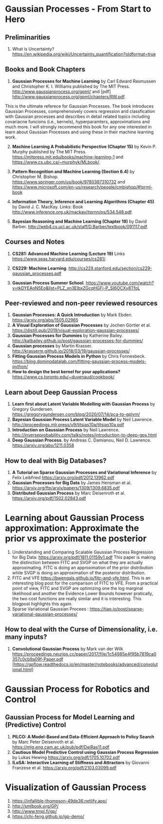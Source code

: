# Gaussian Processes - From Start to Hero
## Preliminarities 
1. What is Uncertainty? https://en.wikipedia.org/wiki/Uncertainty_quantification?oldformat=true

## Books and Book Chapters
1.  **Gaussian Processes for Machine Learning** by Carl Edward Rasmussen and Christopher K. I. Williams published by The MIT Press. http://www.gaussianprocess.org/gpml/ and [pdf] http://www.gaussianprocess.org/gpml/chapters/RW.pdf.

This is the ultimate referece for Gaussian Processes. The book introduces Gaussian Processes, comprehensively covers regression and classfication with Gaussian processes and describes in detail related topics including covariacne funcions (i.e., kernels), hyperparamters, approximations and much more. I will strongly recommend this book for any one interested in learn about Gaussian Processes and using these in their machine learning work.

2.  **Machine Learning A Probabilistic Perspective (Chapter 15)** by Kevin P. Murphy published by The MIT Press. https://mitpress.mit.edu/books/machine-learning-1 and https://www.cs.ubc.ca/~murphyk/MLbook/.

3. **Pattern Recognition and Machine Learning (Section 6.4)** by Christopher M. Bishop. https://www.springer.com/us/book/9780387310732 and https://www.microsoft.com/en-us/research/people/cmbishop/#!prml-book

4.  **Information Theory, Inference and Learning Algorithms (Chapter 45)** by David J. C. MacKay. Links: Book http://www.inference.org.uk/mackay/itprnn/ps/534.548.pdf.

5.  **Bayesian Reasoning and Machine Learning (Chapter 19)** by David Barber. http://web4.cs.ucl.ac.uk/staff/D.Barber/textbook/091117.pdf.

## Courses and Notes
1.  **CS281: Advanced Machine Learning (Lecture 19)** Links https://www.seas.harvard.edu/courses/cs281/.

2.  **CS229: Machine Learning**. http://cs229.stanford.edu/section/cs229-gaussian_processes.pdf

3. **Gaussian Process Summer School**. https://www.youtube.com/watch?v=tkDYEAoN5Eo&list=PLZ_xn3EIbxZGcqHGFj-P_SI6OCXy8TfoL


## Peer-reviewed and non-peer reviewed resources
1.  **Gaussian Processes: A Quick Introduction** by Mark Ebden. https://arxiv.org/abs/1505.02965
2.  **A Visual Exploration of Gaussian Processes** by Jochen Görtler et al. https://distill.pub/2019/visual-exploration-gaussian-processes/
3.  **Gaussian Processes for Dummies** by Katherine Bailey. http://katbailey.github.io/post/gaussian-processes-for-dummies/
4.  **Gaussian processes** by Martin Krasser. http://krasserm.github.io/2018/03/19/gaussian-processes/
5.  **Fitting Gaussian Process Models in Python** by Chris Fonnesbeck. https://blog.dominodatalab.com/fitting-gaussian-process-models-python/
6.  **How to design the best kernel for your applications?** https://www.cs.toronto.edu/~duvenaud/cookbook/


## Learn about Deep Gaussian Process
1. **Learn first about Latent Variable Modelling with Gaussian Process**  by Gregory Gundersen. https://gregorygundersen.com/blog/2020/07/14/pca-to-gplvm/
2. **Bayesian Gaussian Process Latent Variable Model** by Neil Lawrence. http://proceedings.mlr.press/v9/titsias10a/titsias10a.pdf
3. **Introduction on Gaussian Process** by Neil Lawrence. http://inverseprobability.com/talks/notes/introduction-to-deep-gps.html
4. **Deep Gaussian Process**. by Andreas C. Damianou, Neil D. Lawrence.  https://arxiv.org/abs/1211.0358

## How to deal with Big Databases? ##
1. **A Tutorial on Sparse Gaussian Processes and Variational Inference** by Felix Leibfried https://arxiv.org/pdf/2012.13962.pdf
2. **Gaussian Processes for Big Data** by James Hensman et al. https://arxiv.org/ftp/arxiv/papers/1309/1309.6835.pdf
3.  **Distributed Gaussian Process**   by Marc Deisenroth et al. https://arxiv.org/pdf/1502.02843.pdf

# Learning about Gaussian Process approximation: Approximate the prior vs approximate the posterior
1. Understanding and Comparing Scalable Gaussian Process Regression for Big Data: https://arxiv.org/pdf/1811.01159v1.pdf 
This paper is making the distinction between FITC and SVGP on what they are actually approximating. FITC is doing an approximation of the prior distribution while SVGP is doing an approximation of the posterior distribution. 
2. FITC and VFE https://bwengals.github.io/fitc-and-vfe.html. This is an interesting blog post for the comparison of FITC to VFE. From a practical point of view, FITC and SVGP are optimizing one the log marginal likelihood and another the Evidence Lower Bounds however pratically, the two cost functions are really similar and it is interesting. This blogpost highlights this again. 
3. Sparse Variational Gaussian Procees : https://tiao.io/post/sparse-variational-gaussian-processes/

## How to deal with the Curse of Dimensionality, i.e. many inputs?  ##
1. **Convolutional Gaussian Process** by Mark van der Wilk
 https://proceedings.neurips.cc/paper/2017/file/1c54985e4f95b7819ca0357c0cb9a09f-Paper.pdf [https://gpflow.readthedocs.io/en/master/notebooks/advanced/convolutional.html]

# Gaussian Process for Robotics and Control 
## Gaussian Process for Model Learning and (Predictive) Control ##
1. **PILCO: A Model-Based and Data-Efficient Approach to Policy Search** by Marc Peter Deisenroth et al. https://mlg.eng.cam.ac.uk/pub/pdf/DeiRas11.pdf
2. **Cautious Model Predictive Control using Gaussian Process Regression** by Lukas Hewing https://arxiv.org/pdf/1705.10702.pdf
3. **ILoSA: Interactive Learning of Stiffness and Attractors** by Giovanni Franzese et al. https://arxiv.org/pdf/2103.03099.pdf

# Visualization of Gaussian Process
1. https://infallible-thompson-49de36.netlify.app/
2. http://smlbook.org/GP/
3. http://www.tmpl.fi/gp/
4. https://chi-feng.github.io/gp-demo/


